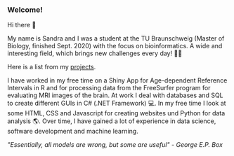 ### Welcome!

Hi there 👋

My name is Sandra and I was a student at the TU Braunschweig (Master of Biology, finished Sept. 2020) with the focus on bioinformatics. A wide and interesting field, which brings new challenges every day! 🌱🔬

Here is a list from my [projects](./about.md).

I have worked in my free time on a Shiny App for Age-dependent Reference Intervals in R and for processing data from the FreeSurfer program for evaluating MRI images of the brain. At work I deal with databases and SQL to create different GUIs in C# (.NET Framework) 💻. In my free time I look at some HTML, CSS and Javascript for creating websites und Python for data analysis 🌎. Over time, I have gained a lot of experience in data science, software development and machine learning.

_"Essentially, all models are wrong, but some are useful" - George E.P. Box_
